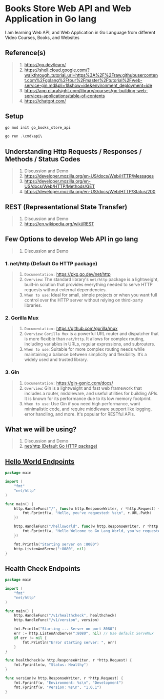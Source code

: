 # Books Store Web API and Web Application in Go lang

I am learning Web API, and Web Application in Go Language from different Video Courses, Books, and Websites

## Reference(s)

> 1. <https://go.dev/learn/>
> 1. <https://shell.cloud.google.com/?walkthrough_tutorial_url=https%3A%2F%2Fraw.githubusercontent.com%2Fgolang%2Ftour%2Fmaster%2Ftutorial%2Fweb-service-gin.md&pli=1&show=ide&environment_deployment=ide>
> 1. <https://app.pluralsight.com/library/courses/go-building-web-services-applications/table-of-contents>
> 1. <https://chatgpt.com/>

## Setup

```powershell
go mod init go_books_store_api

go run .\cmd\api\
```

## Understanding Http Requests / Responses / Methods / Status Codes

> 1. Discussion and Demo
> 1. <https://developer.mozilla.org/en-US/docs/Web/HTTP/Messages>
> 1. <https://developer.mozilla.org/en-US/docs/Web/HTTP/Methods/GET>
> 1. <https://developer.mozilla.org/en-US/docs/Web/HTTP/Status/200>

## REST (Representational State Transfer)

> 1. Discussion and Demo
> 1. <https://en.wikipedia.org/wiki/REST>

## Few Options to develop Web API in go lang

> 1. Discussion and Demo

### 1. **net/http (Default Go HTTP package)**

> 1. `Documentation:` <https://pkg.go.dev/net/http>
> 1. `Overview`: The standard library's `net/http` package is a lightweight, built-in solution that provides everything needed to serve HTTP requests without external dependencies.
> 1. `When to use`: Ideal for small, simple projects or when you want full control over the HTTP server without relying on third-party libraries.

### 2. **Gorilla Mux**

> 1. `Documentation:` <https://github.com/gorilla/mux>
> 1. `Overview`: `Gorilla Mux` is a powerful URL router and dispatcher that is more flexible than `net/http`. It allows for complex routing, including variables in URLs, regular expressions, and subrouters.
> 1. `When to use`: Suitable for more complex routing needs while maintaining a balance between simplicity and flexibility. It’s a widely used and trusted library.

### 3. **Gin**

> 1. `Documentation:` <https://gin-gonic.com/docs/>
> 1. `Overview`: Gin is a lightweight and fast web framework that includes a router, middleware, and useful utilities for building APIs. It is known for its performance due to its low memory footprint.
> 1. `When to use`: Use Gin if you need high performance, want minimalistic code, and require middleware support like logging, error handling, and more. It's popular for RESTful APIs.

## What we will be using?

> 1. Discussion and Demo
> 1. [net/http (Default Go HTTP package)](https://pkg.go.dev/net/http)

## [Hello World Endpoints](./src/cmd/v1/)

```go
package main

import (
	"fmt"
	"net/http"
)

func main() {
	http.HandleFunc("/", func(w http.ResponseWriter, r *http.Request) {
		fmt.Fprintf(w, "Hello, you've requested: %s\n", r.URL.Path)
	})

	http.HandleFunc("/helloworld", func(w http.ResponseWriter, r *http.Request) {
		fmt.Fprintf(w, "Hello Welcome to Go Lang World, you've requested: %s\n", r.URL.Path)
	})

	fmt.Println("Starting server on :8080")
	http.ListenAndServe(":8080", nil)
}
```

## Health Check Endpoints

```go
package main

import (
	"fmt"
	"net/http"
)

func main() {
	http.HandleFunc("/v1/healthcheck", healthcheck)
	http.HandleFunc("/v1/version", version)

	fmt.Println("Starting ... Server on port 8080")
	err := http.ListenAndServe(":8080", nil) // Use default ServeMux
	if err != nil {
		fmt.Println("Error starting server: ", err)
	}
}

func healthcheck(w http.ResponseWriter, r *http.Request) {
	fmt.Fprintln(w, "Status: Healthy")
}

func version(w http.ResponseWriter, r *http.Request) {
	fmt.Fprintf(w, "Environment: %s\n", "Development")
	fmt.Fprintf(w, "Version: %s\n", "1.0.1")
}
```
